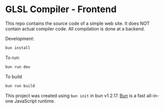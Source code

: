 # GLSL Compiler - Frontend

This repo contains the source code of a simple web site. It does NOT contain actual compiler code. All compilation is done at a backend.

Development:

```bash
bun install
```

To run:

```bash
bun run dev
```

To build

```bash
bun run build
```

This project was created using `bun init` in bun v1.2.17. [Bun](https://bun.sh) is a fast all-in-one JavaScript runtime.
